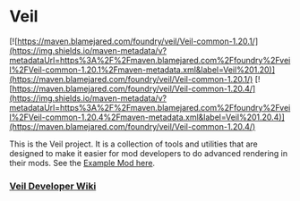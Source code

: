# Veil

[![https://maven.blamejared.com/foundry/veil/Veil-common-1.20.1/](https://img.shields.io/maven-metadata/v?metadataUrl=https%3A%2F%2Fmaven.blamejared.com%2Ffoundry%2Fveil%2FVeil-common-1.20.1%2Fmaven-metadata.xml&label=Veil%201.20)](https://maven.blamejared.com/foundry/veil/Veil-common-1.20.1/)
[![https://maven.blamejared.com/foundry/veil/Veil-common-1.20.4/](https://img.shields.io/maven-metadata/v?metadataUrl=https%3A%2F%2Fmaven.blamejared.com%2Ffoundry%2Fveil%2FVeil-common-1.20.4%2Fmaven-metadata.xml&label=Veil%201.20.4)](https://maven.blamejared.com/foundry/veil/Veil-common-1.20.4/)

This is the Veil project. It is a collection of tools and utilities that are designed to make it easier for mod developers to do advanced rendering in their mods. See the [Example Mod here](https://github.com/FoundryMC/veil-example-mod).

### [Veil Developer Wiki](https://github.com/FoundryMC/Veil/wiki)
